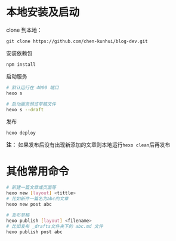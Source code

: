 # 本地安装及启动

clone 到本地：
```
git clone https://github.com/chen-kunhui/blog-dev.git
```

安装依赖包
```
npm install
```

启动服务
```sh
# 默认运行在 4000 端口
hexo s

# 启动服务预览草稿文件
hexo s --draft
```

发布
```
hexo deploy
```
**注：** 如果发布后没有出现新添加的文章则本地运行`hexo clean`后再发布

# 其他常用命令

```sh
# 新建一篇文章或页面等
hexo new [layout] <tittle>
# 比如新件一篇名为abc的文章
hexo new post abc
```

```sh
# 发布草稿
hexo publish [layout] <filename>
# 比如发布 _drafts文件夹下的 abc.md 文件
hexo publish post abc
```